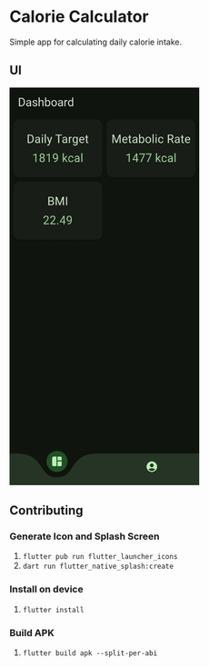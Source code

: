 # Calorie Calculator

Simple app for calculating daily calorie intake.

## UI

<img src="assets/docs/dashboard.png" alt="drawing" height="700"/>

## Contributing

### Generate Icon and Splash Screen

1. `flutter pub run flutter_launcher_icons`
2. `dart run flutter_native_splash:create`

### Install on device

1. `flutter install`

### Build APK

1. `flutter build apk --split-per-abi`
